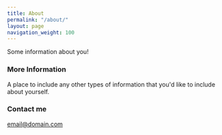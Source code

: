```yaml
---
title: About
permalink: "/about/"
layout: page
navigation_weight: 100
---
```


Some information about you!

### More Information

A place to include any other types of information that you'd like to include about yourself.

### Contact me

[email@domain.com](mailto:email@domain.com)
